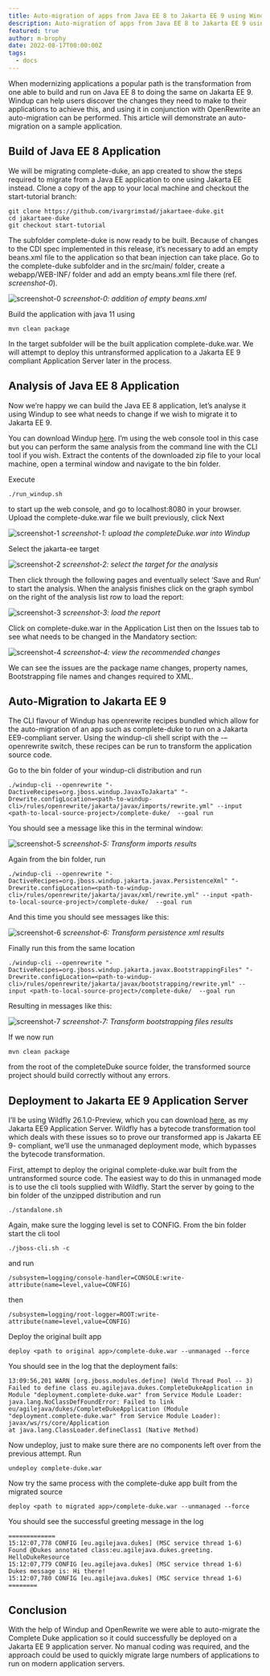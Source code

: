 ```yaml
---
title: Auto-migration of apps from Java EE 8 to Jakarta EE 9 using Windup and Openrewrite
description: Auto-migration of apps from Java EE 8 to Jakarta EE 9 using Windup and Openrewrite
featured: true
author: m-brophy
date: 2022-08-17T00:00:00Z
tags:
  - docs
---
```


When modernizing applications a popular path is the transformation from one able to build and run on Java EE 8 to doing the same on Jakarta EE 9. Windup can help users discover the changes they need to make to their applications to achieve this, and using it in conjunction with OpenRewrite an auto-migration can be performed. This article will demonstrate an auto-migration on a sample application.

## Build of Java EE 8 Application

We will be migrating complete-duke, an app created to show the steps required to migrate from a Java EE application to one using Jakarta EE instead. Clone a copy of the app to your local machine and checkout the start-tutorial branch:

```Shell
git clone https://github.com/ivargrimstad/jakartaee-duke.git
cd jakartaee-duke
git checkout start-tutorial
```

The subfolder complete-duke is now ready to be built. Because of changes to the CDI spec implemented in this release, it’s necessary to add an empty beans.xml file to the application so that bean injection can take place. Go to the complete-duke subfolder and in the src/main/ folder, create a webapp/WEB-INF/ folder and add an empty beans.xml file there (ref. *screenshot-0*).

![screenshot-0](./addition_of_empty_beansxml.png)
*screenshot-0: addition of empty beans.xml*

Build the application with java 11 using

`mvn clean package`

In the target subfolder will be the built application complete-duke.war. We will attempt to deploy this untransformed application to a Jakarta EE 9 compliant Application Server later in the process.

## Analysis of Java EE 8 Application

Now we’re happy we can build the Java EE 8 application, let’s analyse it using Windup to see what needs to change if we wish to migrate it to Jakarta EE 9.

You can download Windup [here](https://windup.github.io/downloads/). I’m using the web console tool in this case but you can perform the same analysis from the command line with the CLI tool if you wish. Extract the contents of the downloaded zip file to your local machine, open a terminal window and navigate to the bin folder.

Execute

`./run_windup.sh`

to start up the web console, and go to localhost:8080 in your browser. Upload the complete-duke.war file we built previously, click Next

![screenshot-1](./uploadWar.png)
*screenshot-1: upload the completeDuke.war into Windup*

Select the jakarta-ee target

![screenshot-2](./selecttarget.png)
*screenshot-2: select the target for the analysis*

Then click through the following pages and eventually select ‘Save and Run’ to start the analysis. When the analysis finishes click on the graph symbol on the right of the analysis list row to load the report:

![screenshot-3](./analysisRow.png)
*screenshot-3: load the report*

Click on complete-duke.war in the Application List then on the Issues tab to see what needs to be changed in the Mandatory section:

![screenshot-4](./mtaAnalysisReport.png)
*screenshot-4: view the recommended changes*

We can see the issues are the package name changes, property names, Bootstrapping file names and changes required to XML.

## Auto-Migration to Jakarta EE 9

The CLI flavour of Windup has openrewrite recipes bundled which allow for the auto-migration of an app such as complete-duke to run on a Jakarta EE9-compliant server. Using the windup-cli shell script with the -–openrewrite switch, these recipes can be run to transform the application source code.

Go to the bin folder of your windup-cli distribution and run

```Shell
./windup-cli --openrewrite "-DactiveRecipes=org.jboss.windup.JavaxToJakarta" "-Drewrite.configLocation=<path-to-windup-cli>/rules/openrewrite/jakarta/javax/imports/rewrite.yml" --input <path-to-local-source-project>/complete-duke/  --goal run
```

You should see a message like this in the terminal window:

![screenshot-5](./importsTransformRunResults.png)
*screenshot-5: Transform imports results*

Again from the bin folder, run

```Shell
./windup-cli --openrewrite "-DactiveRecipes=org.jboss.windup.jakarta.javax.PersistenceXml" "-Drewrite.configLocation=<path-to-windup-cli>/rules/openrewrite/jakarta/javax/xml/rewrite.yml" --input <path-to-local-source-project>/complete-duke/  --goal run
```

And this time you should see messages like this:

![screenshot-6](./persistenceXmlResults.png)
*screenshot-6: Transform persistence xml results*

Finally run this from the same location

```Shell
./windup-cli --openrewrite "-DactiveRecipes=org.jboss.windup.jakarta.javax.BootstrappingFiles" "-Drewrite.configLocation=<path-to-windup-cli>/rules/openrewrite/jakarta/javax/bootstrapping/rewrite.yml" --input <path-to-local-source-project>/complete-duke/  --goal run
```

Resulting in messages like this:

![screenshot-7](./bootstrappingResults.png)
*screenshot-7: Transform bootstrapping files results*

If we now run

`mvn clean package`

from the root of the completeDuke source folder, the transformed source project should build correctly without any errors.

## Deployment to Jakarta EE 9 Application Server

I’ll be using Wildfly 26.1.0-Preview, which you can download  [here](https://github.com/wildfly/wildfly/releases/download/26.1.0.Final/wildfly-preview-26.1.0.Final.zip), as my Jakarta EE9 Application Server. Wildfly has a bytecode transformation tool which deals with these issues so to prove our transformed app is Jakarta EE 9- compliant, we’ll use the unmanaged deployment mode, which bypasses the bytecode transformation.

First, attempt to deploy the original complete-duke.war built from the untransformed source code. The easiest way to do this in unmanaged mode is to use the cli tools supplied with Wildfly. Start the server by going to the bin folder of the unzipped distribution and run

`./standalone.sh`

Again, make sure the logging level is set to CONFIG. From the bin folder start the cli tool

`./jboss-cli.sh -c`

and run

`/subsystem=logging/console-handler=CONSOLE:write-attribute(name=level,value=CONFIG)`

then

`/subsystem=logging/root-logger=ROOT:write-attribute(name=level,value=CONFIG)`

Deploy the original built app

`deploy <path to original app>/complete-duke.war --unmanaged --force`

You should see in the log that the deployment fails:

```Shell
13:09:56,201 WARN [org.jboss.modules.define] (Weld Thread Pool -- 3) Failed to define class eu.agilejava.dukes.CompleteDukeApplication in Module "deployment.complete-duke.war" from Service Module Loader: java.lang.NoClassDefFoundError: Failed to link eu/agilejava/dukes/CompleteDukeApplication (Module "deployment.complete-duke.war" from Service Module Loader): javax/ws/rs/core/Application
at java.lang.ClassLoader.defineClass1 (Native Method)
```

Now undeploy, just to make sure there are no components left over from the previous attempt. Run

`undeploy complete-duke.war`

Now try the same process with the complete-duke app built from the migrated source

`deploy <path to migrated app>/complete-duke.war --unmanaged --force`

You should see the successful greeting message in the log

```Shell
=============
15:12:07,778 CONFIG [eu.agilejava.dukes] (MSC service thread 1-6) Found @Dukes annotated class:eu.agilejava.dukes.greeting. HelloDukeResource
15:12:07,779 CONFIG [eu.agilejava.dukes] (MSC service thread 1-6) Dukes message is: Hi there!
15:12:07,780 CONFIG [eu.agilejava.dukes] (MSC service thread 1-6) 
========
```

## Conclusion

With the help of Windup and OpenRewrite we were able to auto-migrate the Complete Duke application so it could successfully be deployed on a Jakarta EE 9 application server. No manual coding was required, and the approach could be used to quickly migrate large numbers of applications to run on modern application servers.



